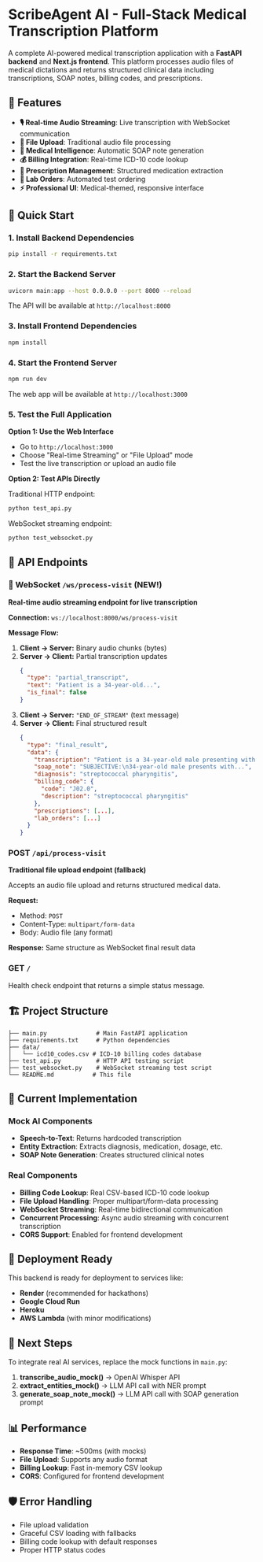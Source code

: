 # ScribeAgent AI - Full-Stack Medical Transcription Platform

A complete AI-powered medical transcription application with a **FastAPI backend** and **Next.js frontend**. This platform processes audio files of medical dictations and returns structured clinical data including transcriptions, SOAP notes, billing codes, and prescriptions.

## 🌟 Features

- **🎙️ Real-time Audio Streaming**: Live transcription with WebSocket communication
- **📁 File Upload**: Traditional audio file processing 
- **🏥 Medical Intelligence**: Automatic SOAP note generation
- **💰 Billing Integration**: Real-time ICD-10 code lookup
- **💊 Prescription Management**: Structured medication extraction
- **🔬 Lab Orders**: Automated test ordering
- **⚡ Professional UI**: Medical-themed, responsive interface

## 🚀 Quick Start

### 1. Install Backend Dependencies
```bash
pip install -r requirements.txt
```

### 2. Start the Backend Server
```bash
uvicorn main:app --host 0.0.0.0 --port 8000 --reload
```

The API will be available at `http://localhost:8000`

### 3. Install Frontend Dependencies
```bash
npm install
```

### 4. Start the Frontend Server
```bash
npm run dev
```

The web app will be available at `http://localhost:3000`

### 5. Test the Full Application

**Option 1: Use the Web Interface**
- Go to `http://localhost:3000`
- Choose "Real-time Streaming" or "File Upload" mode
- Test the live transcription or upload an audio file

**Option 2: Test APIs Directly**

Traditional HTTP endpoint:
```bash
python test_api.py
```

WebSocket streaming endpoint:
```bash
python test_websocket.py
```

## 📡 API Endpoints

### 🔄 WebSocket `/ws/process-visit` (NEW!)

**Real-time audio streaming endpoint for live transcription**

**Connection:** `ws://localhost:8000/ws/process-visit`

**Message Flow:**
1. **Client → Server:** Binary audio chunks (bytes)
2. **Server → Client:** Partial transcription updates
   ```json
   {
     "type": "partial_transcript",
     "text": "Patient is a 34-year-old...",
     "is_final": false
   }
   ```
3. **Client → Server:** `"END_OF_STREAM"` (text message)
4. **Server → Client:** Final structured result
   ```json
   {
     "type": "final_result",
     "data": {
       "transcription": "Patient is a 34-year-old male presenting with...",
       "soap_note": "SUBJECTIVE:\n34-year-old male presents with...",
       "diagnosis": "streptococcal pharyngitis",
       "billing_code": {
         "code": "J02.0",
         "description": "streptococcal pharyngitis"
       },
       "prescriptions": [...],
       "lab_orders": [...]
     }
   }
   ```

### POST `/api/process-visit`

**Traditional file upload endpoint (fallback)**

Accepts an audio file upload and returns structured medical data.

**Request:**
- Method: `POST`
- Content-Type: `multipart/form-data`
- Body: Audio file (any format)

**Response:** Same structure as WebSocket final result data

### GET `/`

Health check endpoint that returns a simple status message.

## 🏗️ Project Structure

```
├── main.py              # Main FastAPI application
├── requirements.txt     # Python dependencies
├── data/
│   └── icd10_codes.csv # ICD-10 billing codes database
├── test_api.py          # HTTP API testing script
├── test_websocket.py    # WebSocket streaming test script
└── README.md           # This file
```

## 🔧 Current Implementation

### Mock AI Components
- **Speech-to-Text**: Returns hardcoded transcription
- **Entity Extraction**: Extracts diagnosis, medication, dosage, etc.
- **SOAP Note Generation**: Creates structured clinical notes

### Real Components
- **Billing Code Lookup**: Real CSV-based ICD-10 code lookup
- **File Upload Handling**: Proper multipart/form-data processing
- **WebSocket Streaming**: Real-time bidirectional communication
- **Concurrent Processing**: Async audio streaming with concurrent transcription
- **CORS Support**: Enabled for frontend development

## 🚀 Deployment Ready

This backend is ready for deployment to services like:
- **Render** (recommended for hackathons)
- **Google Cloud Run**
- **Heroku**
- **AWS Lambda** (with minor modifications)

## 🔄 Next Steps

To integrate real AI services, replace the mock functions in `main.py`:

1. **transcribe_audio_mock()** → OpenAI Whisper API
2. **extract_entities_mock()** → LLM API call with NER prompt
3. **generate_soap_note_mock()** → LLM API call with SOAP generation prompt

## 📊 Performance

- **Response Time**: ~500ms (with mocks)
- **File Upload**: Supports any audio format
- **Billing Lookup**: Fast in-memory CSV lookup
- **CORS**: Configured for frontend development

## 🛡️ Error Handling

- File upload validation
- Graceful CSV loading with fallbacks
- Billing code lookup with default responses
- Proper HTTP status codes
